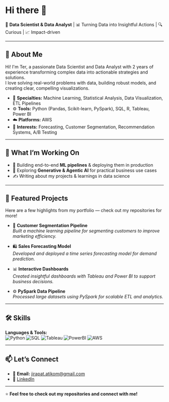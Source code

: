 # Hi there 👋

🎯 **Data Scientist & Data Analyst** | 📊 Turning Data into Insightful Actions | 🔍 Curious | 📈 Impact-driven

---

## 🚀 About Me

Hi! I'm Ter, a passionate Data Scientist and Data Analyst with 2 years of experience transforming complex data into actionable strategies and solutions.  
I love solving real-world problems with data, building robust models, and creating clear, compelling visualizations.

- 🔬 **Specialties:** Machine Learning, Statistical Analysis, Data Visualization, ETL Pipelines
- ⚙️ **Tools:** Python (Pandas, Scikit-learn, PySpark), SQL, R, Tableau, Power BI
- ☁️ **Platforms:** AWS
- 🧩 **Interests:** Forecasting, Customer Segmentation, Recommendation Systems, A/B Testing

---

## 💼 What I’m Working On

- 🤖 Building end-to-end **ML pipelines** & deploying them in production  
- 🧪 Exploring **Generative & Agentic AI** for practical business use cases  
- ✍️ Writing about my projects & learnings in data science

---

## 📂 Featured Projects

Here are a few highlights from my portfolio — check out my repositories for more!

- 🔎 **Customer Segmentation Pipeline**  
  *Built a machine learning pipeline for segmenting customers to improve marketing efficiency.*

- 🛍️ **Sales Forecasting Model**  
  *Developed and deployed a time series forecasting model for demand prediction.*

- 📊 **Interactive Dashboards**  
  *Created insightful dashboards with Tableau and Power BI to support business decisions.*

- ⚙️ **PySpark Data Pipeline**  
  *Processed large datasets using PySpark for scalable ETL and analytics.*

---

## 🛠️ Skills

**Languages & Tools:**  
![Python](https://img.shields.io/badge/Python-3776AB?style=flat&logo=python&logoColor=white)
![SQL](https://img.shields.io/badge/SQL-4479A1?style=flat&logo=mysql&logoColor=white)
![Tableau](https://img.shields.io/badge/Tableau-E97627?style=flat&logo=tableau&logoColor=white)
![PowerBI](https://img.shields.io/badge/Power%20BI-F2C811?style=flat&logo=powerbi&logoColor=white)
![AWS](https://img.shields.io/badge/AWS-232F3E?style=flat&logo=amazon-aws&logoColor=white)

---

## 📫 Let’s Connect

- 📧 **Email:** jirapat.atikom@gmail.com
- 💼 [LinkedIn](https://www.linkedin.com/in/jirapatatikom/)

---

⭐️ **Feel free to check out my repositories and connect with me!**

